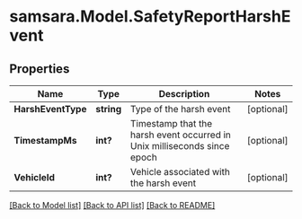 # samsara.Model.SafetyReportHarshEvent
## Properties

Name | Type | Description | Notes
------------ | ------------- | ------------- | -------------
**HarshEventType** | **string** | Type of the harsh event | [optional] 
**TimestampMs** | **int?** | Timestamp that the harsh event occurred in Unix milliseconds since epoch | [optional] 
**VehicleId** | **int?** | Vehicle associated with the harsh event | [optional] 

[[Back to Model list]](../README.md#documentation-for-models) [[Back to API list]](../README.md#documentation-for-api-endpoints) [[Back to README]](../README.md)

